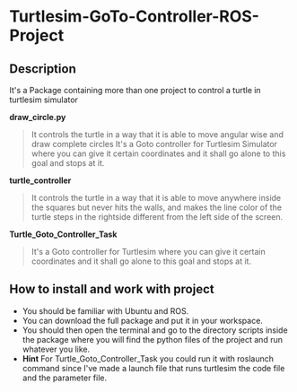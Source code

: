 # Turtlesim-GoTo-Controller-ROS-Project
## Description
It's a Package containing more than one project to control a turtle in turtlesim simulator 

**draw_circle.py**
> It controls the turtle in a way that it is able to move angular wise and draw complete circles
It's a Goto controller for Turtlesim Simulator where you can give it certain coordinates and it shall go alone to this goal and stops at it.

**turtle_controller**
> It controls the turtle in a way that it is able to move anywhere inside the squares but never hits the walls, and makes the line color of the turtle steps in the rightside different from the left side of the screen.

**Turtle_Goto_Controller_Task**
> It's a Goto controller for Turtlesim where you can give it certain coordinates and it shall go alone to this goal and stops at it.


## How to install and work with project 
- You should be familiar with Ubuntu and ROS.
- You can download the full package and put it in your workspace.
- You should then open the terminal and go to the directory scripts inside the package where you will find the python files of the project and run whatever you like.
- **Hint** For Turtle_Goto_Controller_Task you could run it with roslaunch command since I've made a launch file that runs turtlesim the code file and the parameter file.

